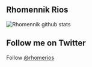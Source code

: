 ## Rhomennik Rios

![Rhomennik github stats](https://github-readme-stats.vercel.app/api?username=rhomennik&count_private=true&show_icons=true&theme=radical)


## Follow me on Twitter

Follow [@rhomerios](https://twitter.com/rhomerios)

<!--
**rhomennik/rhomennik** is a ✨ _special_ ✨ repository because its `README.md` (this file) appears on your GitHub profile.


Here are some ideas to get you started:

- 🔭 I’m currently working on ...
- 🌱 I’m currently learning ...
- 👯 I’m looking to collaborate on ...
- 🤔 I’m looking for help with ...
- 💬 Ask me about ...
- 📫 How to reach me: ...
- ⚡ Fun fact: ...
-->
